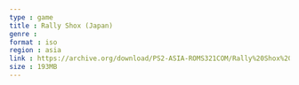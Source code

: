 ```yaml
---
type : game
title : Rally Shox (Japan)
genre : 
format : iso
region : asia
link : https://archive.org/download/PS2-ASIA-ROMS321COM/Rally%20Shox%20%28Japan%29.7z
size : 193MB
---
```

